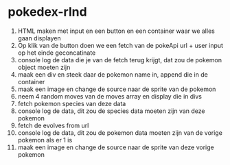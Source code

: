 # pokedex-rlnd
1. HTML maken met input en een button en een container waar we alles gaan displayen
2. Op klik van de button doen we een fetch van de pokeApi url + user input op het einde geconcatinate
3. console log de data die je van de fetch terug krijgt, dat zou de pokemon object moeten zijn
4. maak een div en steek daar de pokemon name in, append die in de container
5. maak een image en change de source naar de sprite van de pokemon
6. neem 4 random moves van de moves array en display die in divs
7. fetch pokemon species van deze data
8. console log de data, dit zou de species data moeten zijn van deze pokemon
9. fetch de evolves from url
10. console log de data, dit zou de pokemon data moeten zijn van de vorige pokemon als er 1 is
11. maak een image en change de source naar de sprite van deze vorige pokemon
